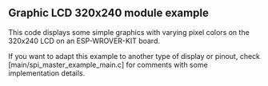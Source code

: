 ## Graphic LCD 320x240 module example

This code displays some simple graphics with varying pixel colors on the 320x240 LCD on an ESP-WROVER-KIT board.

If you want to adapt this example to another type of display or pinout, check [main/spi_master_example_main.c] for comments with some implementation details.
